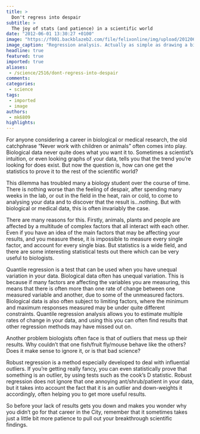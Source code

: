 ```yaml
---
title: >
  Don't regress into despair
subtitle: >
  The joy of stats (and patience) in a scientific world
date: "2012-06-01 13:30:27 +0100"
image: "https://f001.backblazeb2.com/file/felixonline/img/upload/201206011430-mc4509-20100315144150-1.jpg"
image_caption: "Regression analysis. Actually as simple as drawing a big arrow through some dots"
headline: true
featured: true
imported: true
aliases:
 - /science/2516/dont-regress-into-despair
comments:
categories:
 - science
tags:
 - imported
 - image
authors:
 - mk6809
highlights:
---
```


For anyone considering a career in biological or medical research, the old catchphrase “Never work with children or animals” often comes into play. Biological data never quite does what you want it to. Sometimes a scientist’s intuition, or even looking graphs of your data, tells you that the trend you’re looking for does exist. But now the question is, how can one get the statistics to prove it to the rest of the scientific world?

This dilemma has troubled many a biology student over the course of time. There is nothing worse than the feeling of despair, after spending many weeks in the lab, or out in the field in the heat, rain or cold, to come to analysing your data and to discover that the result is...nothing. But with biological or medical data, this is often invariably the case.

There are many reasons for this. Firstly, animals, plants and people are affected by a multitude of complex factors that all interact with each other. Even if you have an idea of the main factors that may be affecting your results, and you measure these, it is impossible to measure every single factor, and account for every single bias. But statistics is a wide field, and there are some interesting statistical tests out there which can be very useful to biologists.

Quantile regression is a test that can be used when you have unequal variation in your data. Biological data often has unequal variation. This is because if many factors are affecting the variables you are measuring, this means that there is often more than one rate of change between one measured variable and another, due to some of the unmeasured factors. Biological data is also often subject to limiting factors, where the minimum and maximum responses measured may be under quite different constraints. Quantile regression analysis allows you to estimate multiple rates of change in your data, and using this you can often find results that other regression methods may have missed out on.

Another problem biologists often face is that of outliers that mess up their results. Why couldn’t that one fish/fruit fly/mouse behave like the others? Does it make sense to ignore it, or is that bad science?

Robust regression is a method especially developed to deal with influential outliers. If you’re getting really fancy, you can even statistically prove that something is an outlier, by using tests such as the cook’s D statistic. Robust regression does not ignore that one annoying ant/shrub/patient in your data, but it takes into account the fact that it is an outlier and down-weights it accordingly, often helping you to get more useful results.

So before your lack of results gets you down and makes you wonder why you didn’t go for that career in the City, remember that it sometimes takes just a little bit more patience to pull out your breakthrough scientific findings.

